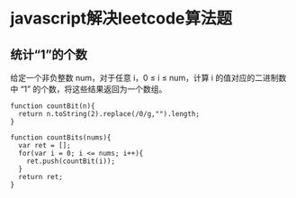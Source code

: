 # javascript解决leetcode算法题 #

## 统计“1”的个数

给定一个非负整数 num，对于任意 i，0 ≤ i ≤ num，计算 i 的值对应的二进制数中 “1” 的个数，将这些结果返回为一个数组。

```
function countBit(n){  
  return n.toString(2).replace(/0/g,"").length;
}

function countBits(nums){  
  var ret = [];  
  for(var i = 0; i <= nums; i++){
    ret.push(countBit(i));
  } 
  return ret;
}
```